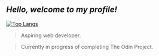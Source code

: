 ## *Hello, welcome to my profile!*

[![Top Langs](https://github-readme-stats.vercel.app/api/top-langs/?username=augustynd02&layout=compact&theme=tokyonight)](https://github.com/anuraghazra/github-readme-stats)

> Aspiring web developer.

> Currently in progress of completing The Odin Project.


